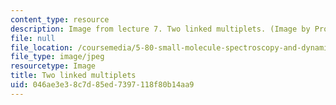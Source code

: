 ```yaml
---
content_type: resource
description: Image from lecture 7. Two linked multiplets. (Image by Prof. Robert Field.)
file: null
file_location: /coursemedia/5-80-small-molecule-spectroscopy-and-dynamics-fall-2008/046ae3e38c7d85ed7397118f80b14aa9_chp_2_link_multi.jpg
file_type: image/jpeg
resourcetype: Image
title: Two linked multiplets
uid: 046ae3e3-8c7d-85ed-7397-118f80b14aa9
---
```

